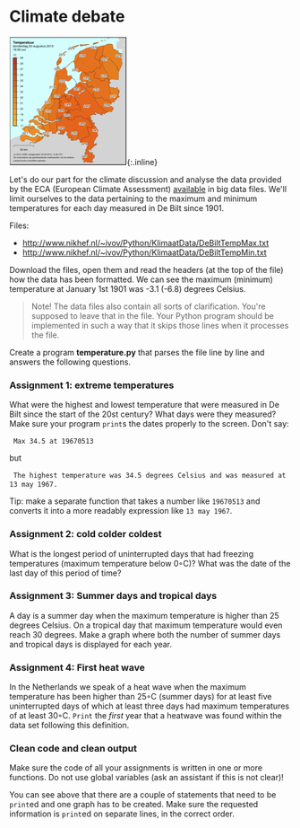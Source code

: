 # Climate debate

![](KaartNederlandKlein.png){:.inline}

Let's do our part for the climate discussion and analyse the data provided by the ECA (European Climate Assessment) [available](http://eca.knmi.nl/dailydata/predefinedseries.php) in big data files. We'll limit ourselves to the data pertaining to the maximum and minimum temperatures for each day measured in De Bilt since 1901.

Files: 

- <http://www.nikhef.nl/~ivov/Python/KlimaatData/DeBiltTempMax.txt>
- <http://www.nikhef.nl/~ivov/Python/KlimaatData/DeBiltTempMin.txt>

Download the files, open them and read the headers (at the top of the file) how the data has been formatted. We can see the maximum (minimum) temperature at January 1st 1901 was -3.1 (-6.8) degrees Celsius.

> Note! The data files also contain all sorts of clarification. You're supposed to leave that in the file. Your Python program should be implemented in such a way that it skips those lines when it processes the file.

Create a program **temperature.py** that parses the file line by line and answers the following questions.

### Assignment 1: extreme temperatures

What were the highest and lowest temperature that were measured in De Bilt since the start of the 20st century? What days were they measured? Make sure your program `print`s the dates properly to the screen. Don't say:

     Max 34.5 at 19670513

but      

     The highest temperature was 34.5 degrees Celsius and was measured at 13 may 1967.

Tip: make a separate function that takes a number like `19670513` and converts it into a more readably expression like `13 may 1967`.

### Assignment 2: cold colder coldest

What is the longest period of uninterrupted days that had freezing temperatures (maximum temperature below 0◦C)? What was the date of the last day of this period of time?

### Assignment 3: Summer days and tropical days

A day is a summer day when the maximum temperature is higher than 25 degrees Celsius. On a tropical day that maximum temperature would even reach 30 degrees. Make a graph where both the number of summer days and tropical days is displayed for each year. 

### Assignment 4: First heat wave

In the Netherlands we speak of a heat wave when the maximum temperature has been higher than 25◦C (summer days) for at least five uninterrupted days of which at least three days had maximum temperatures of at least 30◦C. `Print` the *first* year that a heatwave was found within the data set following this definition.

### Clean code and clean output

Make sure the code of all your assignments is written in one or more functions. Do not use global variables (ask an assistant if this is not clear)!

You can see above that there are a couple of statements that need to be `print`ed and one graph has to be created. Make sure the requested information is `print`ed on separate lines, in the correct order.
